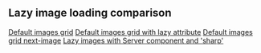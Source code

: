 ## Lazy image loading comparison

[Default images grid](https://lazy-image.vakhula.dev/without)
[Default images grid with lazy attribute](https://lazy-image.vakhula.dev/lazy-attribute)
[Default images grid next-image](https://lazy-image.vakhula.dev/next-image)
[Lazy images with Server component and 'sharp'](https://lazy-image.vakhula.dev/next-image)